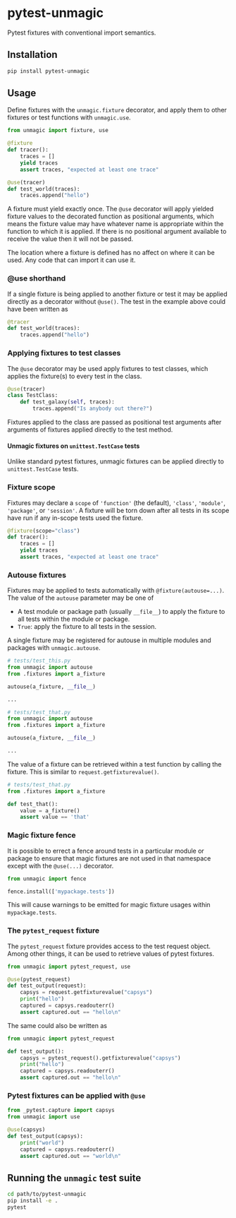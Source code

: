 # pytest-unmagic

Pytest fixtures with conventional import semantics.

## Installation

```sh
pip install pytest-unmagic
```

## Usage

Define fixtures with the `unmagic.fixture` decorator, and apply them to other
fixtures or test functions with `unmagic.use`.

```py
from unmagic import fixture, use

@fixture
def tracer():
    traces = []
    yield traces
    assert traces, "expected at least one trace"

@use(tracer)
def test_world(traces):
    traces.append("hello")
```

A fixture must yield exactly once. The `@use` decorator will apply yielded
fixture values to the decorated function as positional arguments, which means
the fixture value may have whatever name is appropriate within the function to
which it is applied. If there is no positional argument available to receive the
value then it will not be passed.

The location where a fixture is defined has no affect on where it can be used.
Any code that can import it can use it.

### @use shorthand

If a single fixture is being applied to another fixture or test it may be
applied directly as a decorator without `@use()`. The test in the example above
could have been written as

```py
@tracer
def test_world(traces):
    traces.append("hello")
```

### Applying fixtures to test classes

The `@use` decorator may be used apply fixtures to test classes, which applies
the fixture(s) to every test in the class.

```py
@use(tracer)
class TestClass:
    def test_galaxy(self, traces):
        traces.append("Is anybody out there?")
```

Fixtures applied to the class are passed as positional test arguments after
arguments of fixtures applied directly to the test method.

#### Unmagic fixtures on `unittest.TestCase` tests

Unlike standard pytest fixtures, unmagic fixtures can be applied directly to
`unittest.TestCase` tests.

### Fixture scope

Fixtures may declare a `scope` of `'function'` (the default), `'class'`,
`'module'`, `'package'`, or `'session'`. A fixture will be torn down after all
tests in its scope have run if any in-scope tests used the fixture.

```py
@fixture(scope="class")
def tracer():
    traces = []
    yield traces
    assert traces, "expected at least one trace"
```

### Autouse fixtures

Fixtures may be applied to tests automatically with `@fixture(autouse=...)`. The
value of the `autouse` parameter may be one of

- A test module or package path (usually `__file__`) to apply the fixture to all
  tests within the module or package.
- `True`: apply the fixture to all tests in the session.

A single fixture may be registered for autouse in multiple modules and packages
with ``unmagic.autouse``.

```py
# tests/test_this.py
from unmagic import autouse
from .fixtures import a_fixture

autouse(a_fixture, __file__)

...

# tests/test_that.py
from unmagic import autouse
from .fixtures import a_fixture

autouse(a_fixture, __file__)

...
```

The value of a fixture can be retrieved within a test function by calling the
fixture. This is similar to `request.getfixturevalue()`.

```py
# tests/test_that.py
from .fixtures import a_fixture

def test_that():
    value = a_fixture()
    assert value == 'that'
```

### Magic fixture fence

It is possible to errect a fence around tests in a particular module or package
to ensure that magic fixtures are not used in that namespace except with the
`@use(...)` decorator.

```py
from unmagic import fence

fence.install(['mypackage.tests'])
```

This will cause warnings to be emitted for magic fixture usages within
`mypackage.tests`.


### The `pytest_request` fixture

The `pytest_request` fixture provides access to the test request object. Among
other things, it can be used to retrieve values of pytest fixtures.

```py
from unmagic import pytest_request, use

@use(pytest_request)
def test_output(request):
    capsys = request.getfixturevalue("capsys")
    print("hello")
    captured = capsys.readouterr()
    assert captured.out == "hello\n"
```

The same could also be written as

```py
from unmagic import pytest_request

def test_output():
    capsys = pytest_request().getfixturevalue("capsys")
    print("hello")
    captured = capsys.readouterr()
    assert captured.out == "hello\n"
```

### Pytest fixtures can be applied with `@use`

```py
from _pytest.capture import capsys
from unmagic import use

@use(capsys)
def test_output(capsys):
    print("world")
    captured = capsys.readouterr()
    assert captured.out == "world\n"
```

## Running the `unmagic` test suite

```sh
cd path/to/pytest-unmagic
pip install -e .
pytest
```

